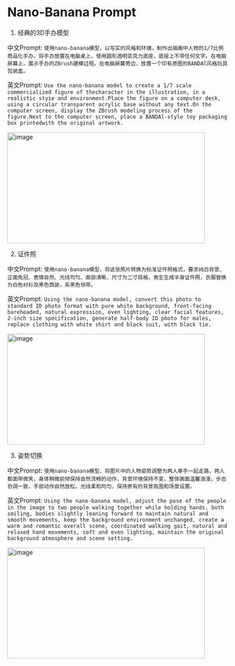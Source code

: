 # Nano-Banana Prompt

1. 经典的3D手办模型

中文Prompt: `使用nano-banana模型，以写实的风格和环境，制作出插画中人物的1/7比例商品化手办。将手办放置在电脑桌上，使用圆形透明亚克力底座，底座上不带任何文字。在电脑屏幕上，展示手办的ZBrush建模过程。在电脑屏幕旁边，放置一个印有原图的BANDAl风格玩具包装盒。`

英文Prompt:  `Use the nano-banana model to create a 1/7 scale commercialized figure of thecharacter in the illustration, in a realistic styie and environment.Place the figure on a computer desk, using a circular transparent acrylic base
without any text.On the computer screen, display the ZBrush modeling process of the figure.Next to the computer screen, place a BANDAl-style toy packaging box printedwith the original artwork.` 

<img width="450" height="252" alt="image" src="https://github.com/user-attachments/assets/da0d3683-ae47-44b1-a3f7-e01648960c59" />

2. 证件照

中文Prompt: `使用nano-banana模型，将这张照片转换为标准证件照格式，要求纯白背景、正面免冠、表情自然、光线均匀、面部清晰、尺寸为二寸规格，男生生成半身证件照，衣服替换为白色衬衫及黑色西装，系黑色领带。`

英文Prompt: `Using the nano-banana model, convert this photo to standard ID photo format with pure white background, front-facing bareheaded, natural expression, even lighting, clear facial features, 2-inch size specification, generate half-body ID photo for males, replace clothing with white shirt and black suit, with black tie.`

<img width="450" height="252" alt="image" src="https://github.com/user-attachments/assets/e39a938f-e812-4af6-9b03-58fa04ad20c6" />

3. 姿势切换

中文Prompt: `使用nano-banana模型，将图片中的人物姿势调整为两人牵手一起走路，两人都面带微笑，身体稍微前倾保持自然流畅的动作，背景环境保持不变，整体画面温馨浪漫，步态协调一致，手部动作自然放松，光线柔和均匀，保持原有的背景氛围和场景设置。`

英文Prompt: `Using the nano-banana model, adjust the pose of the people in the image to two people walking together while holding hands, both smiling, bodies slightly leaning forward to maintain natural and smooth movements, keep the background environment unchanged, create a warm and romantic overall scene, coordinated walking gait, natural and relaxed hand movements, soft and even lighting, maintain the original background atmosphere and scene setting.`

<img width="450" height="252" alt="image" src="https://github.com/user-attachments/assets/5b5bd8e1-f338-42a9-ad4a-4b93b8bba768" />


